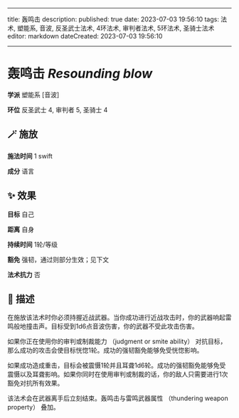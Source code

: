 
---
title: 轰鸣击
description: 
published: true
date: 2023-07-03 19:56:10
tags: 法术, 塑能系, 音波, 反圣武士法术, 4环法术, 审判者法术, 5环法术, 圣骑士法术
editor: markdown
dateCreated: 2023-07-03 19:56:10

---

# **轰鸣击** *Resounding blow*

**学派** 塑能系 \[音波\] 

**环位** 反圣武士 4, 审判者 5, 圣骑士 4

## 🪄 施放

**施法时间** 1 swift

**成分** 语言

## ✨ 效果 

**目标** 自己 

**距离** 自身  

**持续时间** 1轮/等级 

**豁免** 强韧，通过则部分生效；见下文

**法术抗力** 否

## 📖 描述

在施放该法术时你必须持握近战武器。当你成功进行近战攻击时，你的武器响起雷鸣般地撞击声。目标受到1d6点音波伤害，你的武器不受此攻击伤害。

如果你正在使用你的审判或制裁能力 （judgment or smite ability） 对抗目标，那么成功的攻击会使目标恍惚1轮。成功的强韧豁免能够免受恍惚影响。

如果成功造成重击，目标会被震慑1轮并且耳聋1d6轮。成功的强韧豁免能够免受震慑以及耳聋影响。如果你同时在使用审判或制裁的话，你的敌人只需要进行1次豁免对抗所有效果。

该法术会在武器离手后立刻结束。轰鸣击与雷鸣武器属性 （thundering weapon property） 叠加。
    
